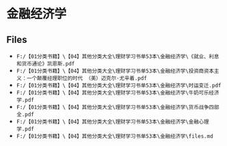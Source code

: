 # 金融经济学

## Files

- `F:/【01分类书籍】\【04】其他分类大全\理财学习书单53本\金融经济学\《就业、利息和货币通论》凯恩斯.pdf`
- `F:/【01分类书籍】\【04】其他分类大全\理财学习书单53本\金融经济学\投资商资本主义：一个颠覆经理职位的时代 （美）迈克尔·尤辛着.pdf`
- `F:/【01分类书籍】\【04】其他分类大全\理财学习书单53本\金融经济学\时运变迁.pdf`
- `F:/【01分类书籍】\【04】其他分类大全\理财学习书单53本\金融经济学\牛奶可乐经济学.pdf`
- `F:/【01分类书籍】\【04】其他分类大全\理财学习书单53本\金融经济学\货币战争四部全.pdf`
- `F:/【01分类书籍】\【04】其他分类大全\理财学习书单53本\金融经济学\金融心理学.pdf`
- `F:/【01分类书籍】\【04】其他分类大全\理财学习书单53本\金融经济学\files.md`
